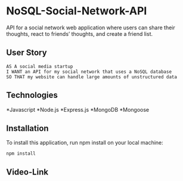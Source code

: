 # NoSQL-Social-Network-API
API for a social network web application where users can share their thoughts, react to friends’ thoughts, and create a friend list.
## User Story 
```
AS A social media startup
I WANT an API for my social network that uses a NoSQL database
SO THAT my website can handle large amounts of unstructured data

```
## Technologies 
*Javascript
*Node.js
*Express.js
*MongoDB
*Mongoose

## Installation 
To install this application, run npm install on your local machine:
```
npm install
```
## Video-Link 

